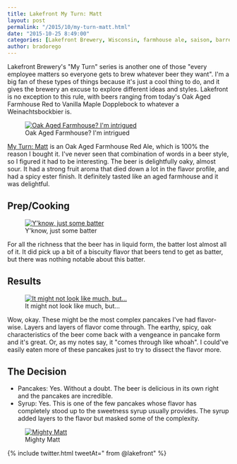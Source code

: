 ```yaml
---
title: Lakefront My Turn: Matt
layout: post
permalink: "/2015/10/my-turn-matt.html"
date: "2015-10-25 8:49:00"
categories: [Lakefront Brewery, Wisconsin, farmhouse ale, saison, barrel aged, oak aged farmhouse red ale]
author: bradorego
---
```


Lakefront Brewery's "My Turn" series is another one of those "every employee matters so everyone gets to brew whatever beer they want". I'm a big fan of these types of things because it's just a cool thing to do, and it gives the brewery an excuse to explore different ideas and styles. Lakefront is no exception to this rule, with beers ranging from today's Oak Aged Farmhouse Red to Vanilla Maple Dopplebock to whatever a Weinachtsbockbier is.

<figure class="imageWrap">
  <a href="{{ site.url }}/assets/full/myturnmatt/beer.jpg" target="_blank">
    <img src="{{ site.url }}/assets/compressed/myturnmatt/beer.jpg" alt="Oak Aged Farmhouse? I'm intrigued" />
  </a>
  <figcaption>
    Oak Aged Farmhouse? I'm intrigued
  </figcaption>
</figure>

<a href="http://www.lakefrontbrewery.com/beer/my-turn-series/matt" target="_blank">My Turn: Matt</a> is an Oak Aged Farmhouse Red Ale, which is 100% the reason I bought it. I've never seen that combination of words in a beer style, so I figured it had to be interesting. The beer is delightfully oaky, almost sour. It had a strong fruit aroma that died down a lot in the flavor profile, and had a spicy ester finish. It definitely tasted like an aged farmhouse and it was delightful.

## Prep/Cooking

<figure class="imageWrap">
  <a href="{{ site.url }}/assets/full/myturnmatt/batter.jpg" target="_blank">
    <img src="{{ site.url }}/assets/compressed/myturnmatt/batter.jpg" alt="Y'know, just some batter" />
  </a>
  <figcaption>
    Y'know, just some batter
  </figcaption>
</figure>

For all the richness that the beer has in liquid form, the batter lost almost all of it. It did pick up a bit of a biscuity flavor that beers tend to get as batter, but there was nothing notable about this batter.

## Results

<figure class="imageWrap">
  <a href="{{ site.url }}/assets/full/myturnmatt/pancakes.jpg" target="_blank">
    <img src="{{ site.url }}/assets/compressed/myturnmatt/pancakes.jpg" alt="It might not look like much, but..." />
  </a>
  <figcaption>
    It might not look like much, but...
  </figcaption>
</figure>

Wow, okay. These might be the most complex pancakes I've had flavor-wise. Layers and layers of flavor come through. The earthy, spicy, oak characteristics of the beer come back with a vengeance in pancake form and it's great. Or, as my notes say, it "comes through like whoah". I could've easily eaten more of these pancakes just to try to dissect the flavor more.

## The Decision

* Pancakes: Yes. Without a doubt. The beer is delicious in its own right and the pancakes are incredible.
* Syrup: Yes. This is one of the few pancakes whose flavor has completely stood up to the sweetness syrup usually provides. The syrup added layers to the flavor but masked some of the complexity.

<figure class="imageWrap">
  <a href="{{ site.url }}/assets/full/myturnmatt/syrup.jpg" target="_blank">
    <img src="{{ site.url }}/assets/compressed/myturnmatt/syrup.jpg" alt="Mighty Matt" />
  </a>
  <figcaption>
    Mighty Matt
  </figcaption>
</figure>

{% include twitter.html tweetAt=" from @lakefront" %}
